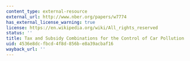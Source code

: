 ```yaml
---
content_type: external-resource
external_url: http://www.nber.org/papers/w7774
has_external_license_warning: true
license: https://en.wikipedia.org/wiki/All_rights_reserved
status: ''
title: Tax and Subsidy Combinations for the Control of Car Pollution
uid: 4536e8dc-fbcd-4f8d-856b-e8a39acbaf16
wayback_url: ''
---
```

